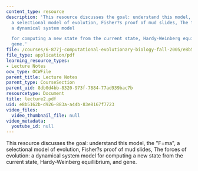 ```yaml
---
content_type: resource
description: 'This resource discusses the goal: understand this model, the "F=ma",
  a selectional model of evolution, Fisher?s proof of mud slides, The forces of evolution:
  a dynamical system model

  for computing a new state from the current state, Hardy-Weinberg equillibrium, and
  gene.'
file: /courses/6-877j-computational-evolutionary-biology-fall-2005/e8b5162bd926883aa44b83e8167f7723_lecture2.pdf
file_type: application/pdf
learning_resource_types:
- Lecture Notes
ocw_type: OCWFile
parent_title: Lecture Notes
parent_type: CourseSection
parent_uid: 8db0d4bb-8320-973f-7884-77ad939bac7b
resourcetype: Document
title: lecture2.pdf
uid: e8b5162b-d926-883a-a44b-83e8167f7723
video_files:
  video_thumbnail_file: null
video_metadata:
  youtube_id: null
---
```

This resource discusses the goal: understand this model, the "F=ma", a selectional model of evolution, Fisher?s proof of mud slides, The forces of evolution: a dynamical system model
for computing a new state from the current state, Hardy-Weinberg equillibrium, and gene.

